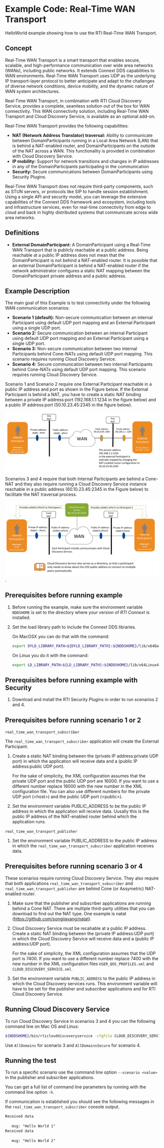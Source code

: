 # Example Code: Real-Time WAN Transport

HelloWorld example showing how to use the RTI Real-Time WAN Transport.

## Concept

Real-Time WAN Transport is a smart transport that enables secure, scalable, and
high-performance communication over wide area networks (WANs), including public
networks. It extends Connext DDS capabilities to WAN environments.
Real-Time WAN Transport uses UDP as the underlying IP transport-layer protocol
to better anticipate and adapt to the challenges of diverse network conditions,
device mobility, and the dynamic nature of WAN system architectures.

Real-Time WAN Transport, in combination with RTI Cloud Discovery Service,
provides a complete, seamless solution out of the box for WAN connectivity.
This WAN connectivity solution, including Real-Time WAN Transport and Cloud
Discovery Service, is available as an optional add-on.

Real-Time WAN Transport provides the following capabilities:

* **NAT (Network Address Translator) traversal:** Ability to communicate between
DomainParticipants running in a Local Area Network (LAN) that is behind a
NAT-enabled router, and DomainParticipants on the outside of the NAT across a
WAN. This functionality is provided in combination with Cloud Discovery Service.
* **IP mobility:** Support for network transitions and changes in IP addresses
in any of the DomainParticipants participating in the communication
* **Security:** Secure communications between DomainParticipants using Security
Plugins.

Real-Time WAN Transport does not require third-party components, such as STUN
servers, or protocols like SIP to handle session establishment. Using a single
API and security model, you can leverage the extensive capabilities of the
Connext DDS framework and ecosystem, including tools and infrastructure
services, even for real-time connectivity from edge to cloud and back in highly
distributed systems that communicate across wide area networks.

## Definitions

* **External DomainParticipant:** A DomainParticipant using a Real-Time WAN
Transport that is publicly reachable at a public address. Being reachable at a
public IP address does not mean that the DomainParticipant is not behind a
NAT-enabled router. It is possible that an external DomainParticipant is behind
a NAT-enabled router if the network administrator configures a static NAT
mapping between the DomainParticipant private address and a public address.

## Example Description

The main goal of this Example is to test connectivity under the following WAN
communication scenarios:

* **Scenario 1 (default):** Non-secure communication between an internal
Participant using default UDP port mapping and an External Participant using a
single UDP port.
* **Scenario 2:** Secure communication between an internal Participant
using default UDP port mapping and an External Participant using a single UDP
port.
* **Scenario 3:** Non-secure communication between two internal Participants
behind Cone-NATs using default UDP port mapping. This scenario requires running
Cloud Discovery Service.
* **Scenario 4:** Secure communication between two internal Participants behind
Cone-NATs using default UDP port mapping. This scenario requires running Cloud
Discovery Service.

Scenario 1 and Scenario 2 require one External Participant reachable in a public
IP address and port as shown in the Figure below. If the External Participant is
behind a NAT, you have to create a static NAT binding between a
private IP address:port (192.168.1.1:1234 in the figure below) and a public
IP address:port (50.10.23.45:2345 in the figure below).

![Internal to External Participant](
   resources/images/InternalToExternal.png?raw=true
   "Internal to External Participant")

Scenarios 3 and 4 require that both Internal Participants are behind a
Cone-NAT and they also require running a Cloud Discovery Service instance
reachable in a public address (60.10.23.45:2345 in the Figure below) to
facilitate the NAT traversal process.

![Internal to Internal Participant](
   resources/images/InternalToInternal.png?raw=true
   "Internal to Internal Participant").

## Prerequisites before running example

1) Before running the example, make sure the environment variable `NDDSHOME` is
   set to the directory where your version of *RTI Connext* is installed.

2) Set the load library path to include the Connext DDS libraries.

   On MacOSX you can do that with the command:

   ```sh
   export DYLD_LIBRARY_PATH=${DYLD_LIBRARY_PATH}:${NDDSHOME}/lib/x64Darwin17clang9.0:${NDDSHOME}/third_party/openssl-1.1.1i/x64Darwin17clang9.0/release/lib
   ```

   On Linux you do it with the command:

   ```sh
   export LD_LIBRARY_PATH=${LD_LIBRARY_PATH}:${NDDSHOME}/lib/x64Linux4gcc7.3.0:${NDDSHOME}/third_party/openssl-1.1.1i/x64Linux4gcc7.3.0/release/lib
   ```

## Prerequisites before running example with Security

1) Download and install the RTI Security Plugins in order to run scenarios
   2 and 4.

## Prerequisites before running scenario 1 or 2

`real_time_wan_transport_subscriber`

The `real_time_wan_transport_subscriber` application will create the
External Participant.

1) Create a static NAT binding between the (private IP address:private UDP port)
   in which the application will receive data and a
   (public IP address:public UDP port).

   For the sake of simplicity, the XML configuration assumes that
   the private UDP port and the public UDP port are 16000. If you want to use
   a different number replace 16000 with the new number in the XML configuration
   file. You can also use different numbers for the private UDP port
   (&lt;host&gt;) and the public UDP port (&lt;public&gt;).

2) Set the environment variable PUBLIC_ADDRESS to be the
   public IP address in which the application will receive data. Uusally this is
   the public IP address of the NAT-enabled router behind which the application
   runs.

`real_time_wan_transport_publisher`

1) Set the environment variable PUBLIC_ADDRESS to the public IP address in which
   the ``real_time_wan_transport_subscriber`` application receives data.

## Prerequisites before running scenario 3 or 4

These scenarios require running Cloud Discovery Service. They also require
that both applications `real_time_wan_transport_subscriber` and
`real_time_wan_transport_publisher` are behind Cone (or Assymetric) NAT-enabled
router.

1) Make sure that the publisher and subscriber applications are running behind
   a Cone NAT. There are multiple third-party utilities that you can download
   to find out the NAT type. One example is natat
   (https://github.com/songjiayang/natat).

2) Cloud Discovery Service must be recahable at a public IP address. Create
   a static NAT binding between the (private IP address:UDP port)
   in which the Cloud Discovery Service will receive data and a
   (public IP address:UDP port).

   For the sake of simplicity, the XML configuration assumes that
   the UDP port is 7400. If you want to use a different number replace 7400 with
   the new number in the XML configuration files `USER_QOS_PROFILES.xml` and
   `CLOUD_DISCOVERY_SERVICE.xml`.

3) Set the environment variable `PUBLIC_ADDRESS` to the public IP address in
   which the Cloud Discovery services runs. This environment variable will
   have to be set for the publisher and subscriber applications and for RTI
   Cloud Discovery Service.

## Running Cloud Discovery Service

To run Cloud Discovery Service in scenarios 3 and 4 you can the following
command line on Mac OS and Linux:

```sh
${NDDSHOME}/bin/rticlouddiscoveryservice -cfgFile CLOUD_DISCOVERY_SERVICE.xml -cfgName AllDomains
```

Use `AllDomains` for scenario 3 and `AllDomainsSecure` for scenario 4.

## Running the test

To run a specific scenario use the command line option `--scenario <value>`
in the publisher and subscriber applications.

You can get a full list of command line parameters by running with the
command line option `-h`.

If communication is established you should see the following messages in the
`real_time_wan_transport_subscriber` console output.

```
Received data

   msg: "Hello World 1"
Received data

   msg: "Hello World 2"
```












    